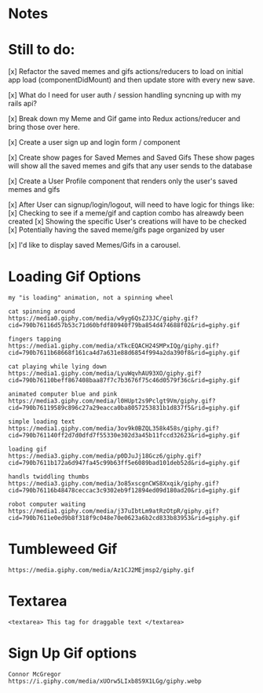# Notes

# Still to do:

[x]  Refactor the saved memes and gifs actions/reducers to load on initial app load (componentDidMount) and then update store with every new save.

[x]  What do I need for user auth / session handling syncning up with my rails api?

[x] Break down my Meme and Gif game into Redux actions/reducer and bring those over here.

[x]  Create a user sign up and login form / component

[x] Create show pages for Saved Memes and Saved Gifs
        These show pages will show all the saved memes and gifs that any user sends to the database

[x]  Create a User Profile component that renders only the user's saved memes and gifs

[x]  After User can signup/login/logout, will need to have logic for things like:
    [x]  Checking to see if a meme/gif and caption combo has alreawdy been created
    [x]  Showing the specific User's creations will have to be checked
    [x]  Potentially having the saved meme/gifs page organized by user

[x] I'd like to display saved Memes/Gifs in a carousel.

# Loading Gif Options
    my "is loading" animation, not a spinning wheel

    cat spinning around
    https://media0.giphy.com/media/w9yg6QsZJ3JC/giphy.gif?cid=790b76116d57b53c71d60bfdf80940f79ba854d474688f02&rid=giphy.gif

    fingers tapping
    https://media1.giphy.com/media/xTkcEQACH24SMPxIQg/giphy.gif?cid=790b7611b68668f161ca4d7a631e88d6854f994a2da390f8&rid=giphy.gif

    cat playing while lying down
    https://media1.giphy.com/media/LyuWqvhAU93XO/giphy.gif?cid=790b76110beff867408baa87f7c7b3676f75c46d0579f36c&rid=giphy.gif

    animated computer blue and pink
    https://media3.giphy.com/media/l0HUpt2s9Pclgt9Vm/giphy.gif?cid=790b76119589c896c27a29eacca0ba8057253831b1d837f5&rid=giphy.gif

    simple loading text
    https://media1.giphy.com/media/3ov9k0BZQL358k458s/giphy.gif?cid=790b761140ff2d7d0dfd7f55330e302d3a45b11fccd32623&rid=giphy.gif

    loading gif
    https://media3.giphy.com/media/p0DJuJj18Gcz6/giphy.gif?cid=790b7611b172a6d947fa45c99b63ff5e6089bad101deb52d&rid=giphy.gif

    handls twiddling thumbs
    https://media3.giphy.com/media/3o85xscgnCWS8Xxqik/giphy.gif?cid=790b76116b48478ceccac3c9302eb9f12894ed09d180ad20&rid=giphy.gif

    robot computer waiting
    https://media1.giphy.com/media/j37uIbtLm9atRzOtpR/giphy.gif?cid=790b7611e0ed9b8f318f9c048e70e0623a6b2cd833b83953&rid=giphy.gif

# Tumbleweed Gif
    https://media.giphy.com/media/Az1CJ2MEjmsp2/giphy.gif

# Textarea
    <textarea> This tag for draggable text </textarea>

# Sign Up Gif options
    Connor McGregor
    https://i.giphy.com/media/xUOrw5LIxb8S9X1LGg/giphy.webp